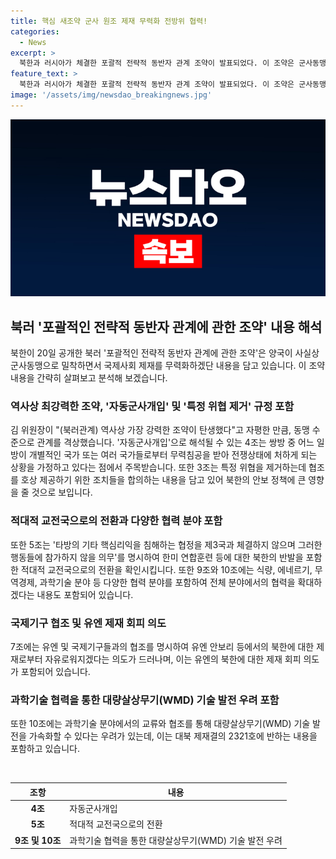 ```yaml
---
title: 핵심 새조약 군사 원조 제재 무력화 전방위 협력!
categories:
  - News
excerpt: >
  북한과 러시아가 체결한 포괄적 전략적 동반자 관계 조약이 발표되었다. 이 조약은 군사동맹을 강화하고 국제사회의 제재를 무력화하겠다는 내용을 담고 있으며, 양국 간의 다양한 협력 분야에 대한 내용도 포함되어 있다. 이 조약은 미국을 포함한 외교적 압박에 대항하는 우호적인 의제를 감지시키며, 분명한 정책적 신호를 보내고 있다.
feature_text: >
  북한과 러시아가 체결한 포괄적 전략적 동반자 관계 조약이 발표되었다. 이 조약은 군사동맹을 강화하고 국제사회의 제재를 무력화하겠다는 내용을 담고 있으며, 양국 간의 다양한 협력 분야에 대한 내용도 포함되어 있다. 이 조약은 미국을 포함한 외교적 압박에 대항하는 우호적인 의제를 감지시키며, 분명한 정책적 신호를 보내고 있다.
image: '/assets/img/newsdao_breakingnews.jpg'
---
```


<p><img src="/assets/img/newsdao_breakingnews.jpg" alt="pcversion 속보" /></p>

<h2 data-ke-size="size26">북러 '포괄적인 전략적 동반자 관계에 관한 조약' 내용 해석</h2>

<p data-ke-size="size16">북한이 20일 공개한 북러 '포괄적인 전략적 동반자 관계에 관한 조약'은 양국이 사실상 군사동맹으로 밀착하면서 국제사회 제재를 무력화하겠단 내용을 담고 있습니다. 이 조약 내용을 간략히 살펴보고 분석해 보겠습니다.</p>

<h3>역사상 최강력한 조약, '자동군사개입' 및 '특정 위협 제거' 규정 포함</h3>

<p data-ke-size="size16">김 위원장이 "(북러관계) 역사상 가장 강력한 조약이 탄생했다"고 자평한 만큼, 동맹 수준으로 관계를 격상했습니다. '자동군사개입'으로 해석될 수 있는 4조는 쌍방 중 어느 일방이 개별적인 국가 또는 여러 국가들로부터 무력침공을 받아 전쟁상태에 처하게 되는 상황을 가정하고 있다는 점에서 주목받습니다. 또한 3조는 특정 위협을 제거하는데 협조를 호상 제공하기 위한 조치들을 합의하는 내용을 담고 있어 북한의 안보 정책에 큰 영향을 줄 것으로 보입니다.</p>

<h3>적대적 교전국으로의 전환과 다양한 협력 분야 포함</h3>

<p data-ke-size="size16">또한 5조는 '타방의 기타 핵심리익을 침해하는 협정을 제3국과 체결하지 않으며 그러한 행동들에 참가하지 않을 의무'를 명시하여 한미 연합훈련 등에 대한 북한의 반발을 포함한 적대적 교전국으로의 전환을 확인시킵니다. 또한 9조와 10조에는 식량, 에네르기, 무역경제, 과학기술 분야 등 다양한 협력 분야를 포함하여 전체 분야에서의 협력을 확대하겠다는 내용도 포함되어 있습니다.</p>

<h3>국제기구 협조 및 유엔 제재 회피 의도</h3>

<p data-ke-size="size16">7조에는 유엔 및 국제기구들과의 협조를 명시하여 유엔 안보리 등에서의 북한에 대한 제재로부터 자유로워지겠다는 의도가 드러나며, 이는 유엔의 북한에 대한 제재 회피 의도가 포함되어 있습니다.</p>

<h3>과학기술 협력을 통한 대량살상무기(WMD) 기술 발전 우려 포함</h3>

<p data-ke-size="size16">또한 10조에는 과학기술 분야에서의 교류와 협조를 통해 대량살상무기(WMD) 기술 발전을 가속화할 수 있다는 우려가 있는데, 이는 대북 제재결의 2321호에 반하는 내용을 포함하고 있습니다.</p>

<p data-ke-size="size16">&nbsp;</p>

<table>
    <thead>
        <tr>
            <th>조항</th>
            <th>내용</th>
        </tr>
    </thead>
    <tbody>
        <tr>
            <td style="text-align: center; height: 17px;"><b>4조</b></td>
            <td>자동군사개입</td>
        </tr>
        <tr>
            <td style="text-align: center; height: 17px;"><b>5조</b></td>
            <td>적대적 교전국으로의 전환</td>
        </tr>
        <tr>
            <td style="text-align: center; height: 17px;"><b>9조 및 10조</b></td>
            <td>과학기술 협력을 통한 대량살상무기(WMD) 기술 발전 우려</td>
        </tr>
    </tbody>
</table>

